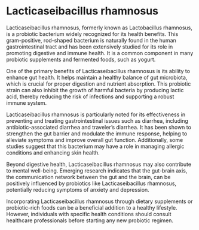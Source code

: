 [//]: # (
source: gpt-40
aka: Lactobacillus rhamnosus
tags: probiotics
)

# Lacticaseibacillus rhamnosus

Lacticaseibacillus rhamnosus, formerly known as Lactobacillus rhamnosus, is a probiotic bacterium widely recognized for its health benefits. This gram-positive, rod-shaped bacterium is naturally found in the human gastrointestinal tract and has been extensively studied for its role in promoting digestive and immune health. It is a common component in many probiotic supplements and fermented foods, such as yogurt.

One of the primary benefits of Lacticaseibacillus rhamnosus is its ability to enhance gut health. It helps maintain a healthy balance of gut microbiota, which is crucial for proper digestion and nutrient absorption. This probiotic strain can also inhibit the growth of harmful bacteria by producing lactic acid, thereby reducing the risk of infections and supporting a robust immune system.

Lacticaseibacillus rhamnosus is particularly noted for its effectiveness in preventing and treating gastrointestinal issues such as diarrhea, including antibiotic-associated diarrhea and traveler’s diarrhea. It has been shown to strengthen the gut barrier and modulate the immune response, helping to alleviate symptoms and improve overall gut function. Additionally, some studies suggest that this bacterium may have a role in managing allergic conditions and enhancing skin health.

Beyond digestive health, Lacticaseibacillus rhamnosus may also contribute to mental well-being. Emerging research indicates that the gut-brain axis, the communication network between the gut and the brain, can be positively influenced by probiotics like Lacticaseibacillus rhamnosus, potentially reducing symptoms of anxiety and depression.

Incorporating Lacticaseibacillus rhamnosus through dietary supplements or probiotic-rich foods can be a beneficial addition to a healthy lifestyle. However, individuals with specific health conditions should consult healthcare professionals before starting any new probiotic regimen.
